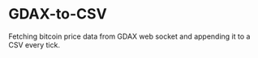 # GDAX-to-CSV
Fetching bitcoin price data from GDAX web socket and appending it to a CSV every tick.
